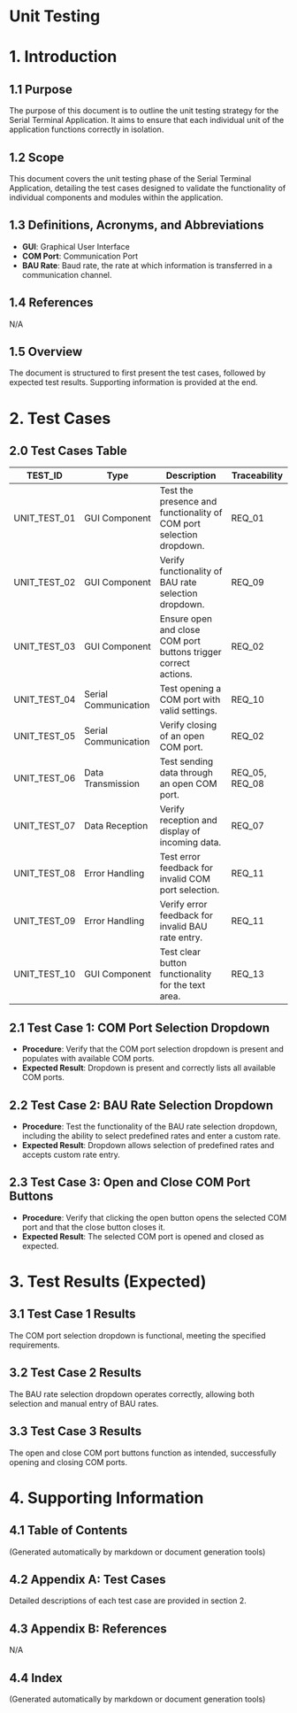 # Unit Testing

# 1. Introduction
## 1.1 Purpose
The purpose of this document is to outline the unit testing strategy for the Serial Terminal Application. It aims to ensure that each individual unit of the application functions correctly in isolation.

## 1.2 Scope
This document covers the unit testing phase of the Serial Terminal Application, detailing the test cases designed to validate the functionality of individual components and modules within the application.

## 1.3 Definitions, Acronyms, and Abbreviations
- **GUI**: Graphical User Interface
- **COM Port**: Communication Port
- **BAU Rate**: Baud rate, the rate at which information is transferred in a communication channel.

## 1.4 References
N/A

## 1.5 Overview
The document is structured to first present the test cases, followed by expected test results. Supporting information is provided at the end.

# 2. Test Cases
## 2.0 Test Cases Table
| TEST_ID | Type | Description | Traceability |
|---------|------|-------------|--------------|
| UNIT_TEST_01 | GUI Component | Test the presence and functionality of COM port selection dropdown. | REQ_01 |
| UNIT_TEST_02 | GUI Component | Verify functionality of BAU rate selection dropdown. | REQ_09 |
| UNIT_TEST_03 | GUI Component | Ensure open and close COM port buttons trigger correct actions. | REQ_02 |
| UNIT_TEST_04 | Serial Communication | Test opening a COM port with valid settings. | REQ_10 |
| UNIT_TEST_05 | Serial Communication | Verify closing of an open COM port. | REQ_02 |
| UNIT_TEST_06 | Data Transmission | Test sending data through an open COM port. | REQ_05, REQ_08 |
| UNIT_TEST_07 | Data Reception | Verify reception and display of incoming data. | REQ_07 |
| UNIT_TEST_08 | Error Handling | Test error feedback for invalid COM port selection. | REQ_11 |
| UNIT_TEST_09 | Error Handling | Verify error feedback for invalid BAU rate entry. | REQ_11 |
| UNIT_TEST_10 | GUI Component | Test clear button functionality for the text area. | REQ_13 |

## 2.1 Test Case 1: COM Port Selection Dropdown
- **Procedure**: Verify that the COM port selection dropdown is present and populates with available COM ports.
- **Expected Result**: Dropdown is present and correctly lists all available COM ports.

## 2.2 Test Case 2: BAU Rate Selection Dropdown
- **Procedure**: Test the functionality of the BAU rate selection dropdown, including the ability to select predefined rates and enter a custom rate.
- **Expected Result**: Dropdown allows selection of predefined rates and accepts custom rate entry.

## 2.3 Test Case 3: Open and Close COM Port Buttons
- **Procedure**: Verify that clicking the open button opens the selected COM port and that the close button closes it.
- **Expected Result**: The selected COM port is opened and closed as expected.

# 3. Test Results (Expected)
## 3.1 Test Case 1 Results
The COM port selection dropdown is functional, meeting the specified requirements.

## 3.2 Test Case 2 Results
The BAU rate selection dropdown operates correctly, allowing both selection and manual entry of BAU rates.

## 3.3 Test Case 3 Results
The open and close COM port buttons function as intended, successfully opening and closing COM ports.

# 4. Supporting Information
## 4.1 Table of Contents
(Generated automatically by markdown or document generation tools)

## 4.2 Appendix A: Test Cases
Detailed descriptions of each test case are provided in section 2.

## 4.3 Appendix B: References
N/A

## 4.4 Index
(Generated automatically by markdown or document generation tools)